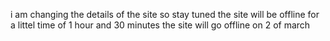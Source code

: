 i am changing the details of the site so stay tuned the site will be offline for a littel time of 1 hour and 30 minutes the site will go offline on 2 of march
